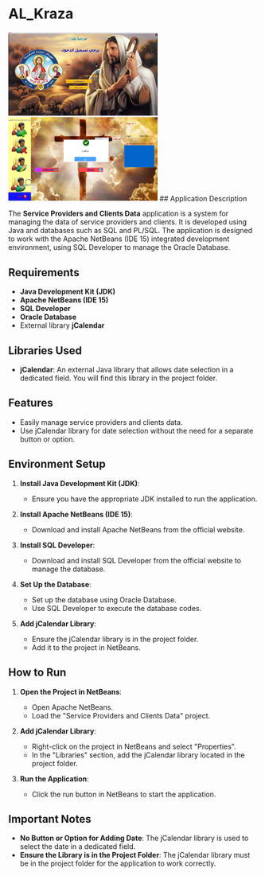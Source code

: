 # AL_Kraza
<img src="https://github.com/minamagdy-IOS/AL_Kraza/blob/main/src/WhatsApp%20Image%202024-07-24%20at%206.37.06%20PM%20(1).jpeg?raw=true" alt="jCalendar Library" width="300" />
<img src="https://github.com/minamagdy-IOS/AL_Kraza/blob/main/src/WhatsApp%20Image%202024-07-24%20at%206.37.03%20PM%20(1).jpeg?raw=true" alt="jCalendar Library" width="300" />
## Application Description

The **Service Providers and Clients Data** application is a system for managing the data of service providers and clients. It is developed using Java and databases such as SQL and PL/SQL. The application is designed to work with the Apache NetBeans (IDE 15) integrated development environment, using SQL Developer to manage the Oracle Database.

## Requirements

- **Java Development Kit (JDK)**
- **Apache NetBeans (IDE 15)**
- **SQL Developer**
- **Oracle Database**
- External library **jCalendar**

## Libraries Used

- **jCalendar**: An external Java library that allows date selection in a dedicated field. You will find this library in the project folder.

## Features

- Easily manage service providers and clients data.
- Use jCalendar library for date selection without the need for a separate button or option.

## Environment Setup

1. **Install Java Development Kit (JDK)**:
   - Ensure you have the appropriate JDK installed to run the application.

2. **Install Apache NetBeans (IDE 15)**:
   - Download and install Apache NetBeans from the official website.

3. **Install SQL Developer**:
   - Download and install SQL Developer from the official website to manage the database.

4. **Set Up the Database**:
   - Set up the database using Oracle Database.
   - Use SQL Developer to execute the database codes.

5. **Add jCalendar Library**:
   - Ensure the jCalendar library is in the project folder.
   - Add it to the project in NetBeans.

## How to Run

1. **Open the Project in NetBeans**:
   - Open Apache NetBeans.
   - Load the "Service Providers and Clients Data" project.

2. **Add jCalendar Library**:
   - Right-click on the project in NetBeans and select "Properties".
   - In the "Libraries" section, add the jCalendar library located in the project folder.

3. **Run the Application**:
   - Click the run button in NetBeans to start the application.

## Important Notes

- **No Button or Option for Adding Date**: The jCalendar library is used to select the date in a dedicated field.
- **Ensure the Library is in the Project Folder**: The jCalendar library must be in the project folder for the application to work correctly.





